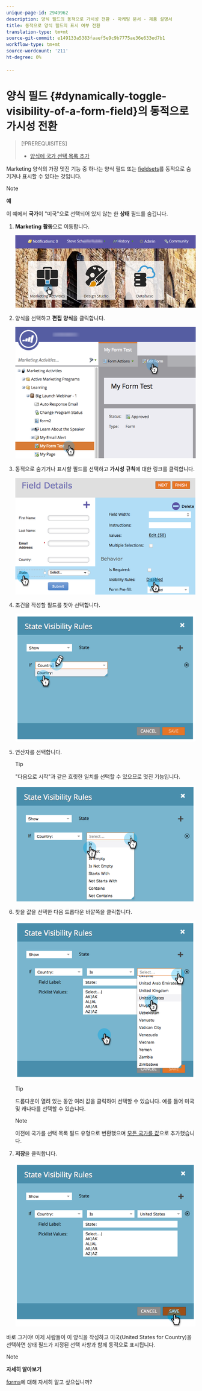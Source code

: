 ```yaml
---
unique-page-id: 2949962
description: 양식 필드의 동적으로 가시성 전환 - 마케팅 문서 - 제품 설명서
title: 동적으로 양식 필드의 표시 여부 전환
translation-type: tm+mt
source-git-commit: e149133a5383faaef5e9c9b7775ae36e633ed7b1
workflow-type: tm+mt
source-wordcount: '211'
ht-degree: 0%

---
```



# 양식 필드 {#dynamically-toggle-visibility-of-a-form-field}의 동적으로 가시성 전환

>[!PREREQUISITES]
>
>* [양식에 국가 선택 목록 추가](../../../../product-docs/demand-generation/forms/form-actions/add-a-country-picklist-to-your-form.md)

>



Marketing 양식의 가장 멋진 기능 중 하나는 양식 필드 또는 [fieldsets](add-a-fieldset-to-a-form.md)를 동적으로 숨기거나 표시할 수 있다는 것입니다.

>[!NOTE]
>
>**예**
>
>이 예에서 **국가**&#x200B;이 &quot;미국&quot;으로 선택되어 있지 않는 한 **상태** 필드를 숨깁니다.

1. **Marketing** **활동**&#x200B;으로 이동합니다.

   ![](assets/login-marketing-activities-8.png)

1. 양식을 선택하고 **편집** **양식**&#x200B;을 클릭합니다.

   ![](assets/editform-1.png)

1. 동적으로 숨기거나 표시할 필드를 선택하고 **가시성** **규칙**&#x200B;에 대한 링크를 클릭합니다.

   ![](assets/image2014-9-15-15-3a16-3a0.png)

1. 조건을 작성할 필드를 찾아 선택합니다.

   ![](assets/image2014-9-15-15-3a16-3a12.png)

1. 연산자를 선택합니다.

   >[!TIP]
   >
   >&quot;다음으로 시작&quot;과 같은 흐릿한 일치를 선택할 수 있으므로 멋진 기능입니다.

   ![](assets/image2014-9-15-15-3a16-3a50.png)

1. 찾을 값을 선택한 다음 드롭다운 바깥쪽을 클릭합니다.

   ![](assets/image2014-9-15-15-3a17-3a4.png)

   >[!TIP]
   >
   >드롭다운이 열려 있는 동안 여러 값을 클릭하여 선택할 수 있습니다. 예를 들어 미국 및 캐나다를 선택할 수 있습니다.

   >[!NOTE]
   >
   >이전에 국가를 선택 목록 필드 유형으로 변환했으며 [모든 국가를 값](../../../../product-docs/demand-generation/forms/form-actions/add-a-country-picklist-to-your-form.md)으로 추가했습니다.

1. **저장**&#x200B;을 클릭합니다.

   ![](assets/image2014-9-15-15-3a18-3a15.png)

바로 그거야! 이제 사람들이 이 양식을 작성하고 미국(United States for Country)을 선택하면 상태 필드가 지정된 선택 사항과 함께 동적으로 표시됩니다.

>[!NOTE]
>
>**자세히 알아보기**
>
>[forms](http://docs.marketo.com/display/docs/forms)에 대해 자세히 알고 싶으십니까?

